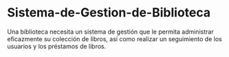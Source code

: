 # Sistema-de-Gestion-de-Biblioteca
Una biblioteca necesita un sistema de gestión que le permita administrar eficazmente su colección de libros, así como realizar un seguimiento de los usuarios y los préstamos de libros.
